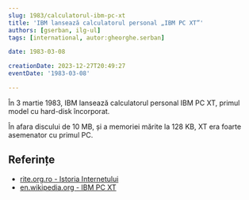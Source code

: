 ```yaml
---
slug: 1983/calculatorul-ibm-pc-xt
title: 'IBM lansează calculatorul personal „IBM PC XT”'
authors: [gserban, ilg-ul]
tags: [international, autor:gheorghe.serban]

date: 1983-03-08

creationDate: 2023-12-27T20:49:27
eventDate: '1983-03-08'

---
```


În 3 martie 1983, IBM lansează calculatorul personal IBM PC XT, primul
model cu hard-disk încorporat.

<!-- truncate -->

În afara discului de 10 MB, și a memoriei mărite la 128 KB,
XT era foarte asemenator cu primul PC.

## Referințe

- [rite.org.ro - Istoria Internetului](https://rite.org.ro/istoria-internetului/)
- [en.wikipedia.org - IBM PC XT](https://en.wikipedia.org/wiki/IBM_Personal_Computer_XT)
